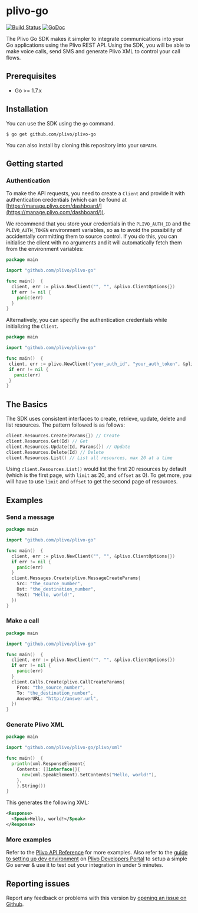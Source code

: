 # plivo-go

[![Build Status](https://travis-ci.org/plivo/plivo-go.svg?branch=master)](https://travis-ci.org/plivo/plivo-go)
[![GoDoc](https://godoc.org/github.com/plivo/plivo-go?status.svg)](https://godoc.org/github.com/plivo/plivo-go)

The Plivo Go SDK makes it simpler to integrate communications into your Go applications using the Plivo REST API. Using the SDK, you will be able to make voice calls, send SMS and generate Plivo XML to control your call flows.

## Prerequisites

- Go >= 1.7.x

## Installation

You can use the SDK using the `go` command.

    $ go get github.com/plivo/plivo-go

You can also install by cloning this repository into your `GOPATH`.

## Getting started

### Authentication
To make the API requests, you need to create a `Client` and provide it with authentication credentials (which can be found at [https://manage.plivo.com/dashboard/](https://manage.plivo.com/dashboard/)).

We recommend that you store your credentials in the `PLIVO_AUTH_ID` and the `PLIVO_AUTH_TOKEN` environment variables, so as to avoid the possibility of accidentally committing them to source control. If you do this, you can initialise the client with no arguments and it will automatically fetch them from the environment variables:

```go
package main

import "github.com/plivo/plivo-go"

func main()  {
  client, err := plivo.NewClient("", "", &plivo.ClientOptions{})
  if err != nil {
    panic(err)
  }
}
```
Alternatively, you can specifiy the authentication credentials while initializing the `Client`.

```go
package main

import "github.com/plivo/plivo-go"

func main()  {
 client, err := plivo.NewClient("your_auth_id", "your_auth_token", &plivo.ClientOptions{})
 if err != nil {
   panic(err)
 }
}
```

## The Basics
The SDK uses consistent interfaces to create, retrieve, update, delete and list resources. The pattern followed is as follows:

```go
client.Resources.Create(Params{}) // Create
client.Resources.Get(Id) // Get
client.Resources.Update(Id, Params{}) // Update
client.Resources.Delete(Id) // Delete
client.Resources.List() // List all resources, max 20 at a time
```

Using `client.Resources.List()` would list the first 20 resources by default (which is the first page, with `limit` as 20, and `offset` as 0). To get more, you will have to use `limit` and `offset` to get the second page of resources.

## Examples

### Send a message

```go
package main

import "github.com/plivo/plivo-go"

func main()  {
  client, err := plivo.NewClient("", "", &plivo.ClientOptions{})
  if err != nil {
    panic(err)
  }
  client.Messages.Create(plivo.MessageCreateParams{
    Src: "the_source_number",
    Dst: "the_destination_number",
    Text: "Hello, world!",
  })
}
```

### Make a call

```go
package main

import "github.com/plivo/plivo-go"

func main()  {
  client, err := plivo.NewClient("", "", &plivo.ClientOptions{})
  if err != nil {
    panic(err)
  }
  client.Calls.Create(plivo.CallCreateParams{
    From: "the_source_number",
    To: "the_destination_number",
    AnswerURL: "http://answer.url",
  })
}
```

### Generate Plivo XML

```go
package main

import "github.com/plivo/plivo-go/plivo/xml"

func main()  {
  println(xml.ResponseElement{
    Contents: []interface{}{
      new(xml.SpeakElement).SetContents("Hello, world!"),
    },
    }.String())
}
```

This generates the following XML:

```xml
<Response>
  <Speak>Hello, world!</Speak>
</Response>
```

### More examples
Refer to the [Plivo API Reference](https://api-reference.plivo.com/latest/go/introduction/overview) for more examples. Also refer to the [guide to setting up dev environment](https://developers.plivo.com/getting-started/setting-up-dev-environment/) on [Plivo Developers Portal](https://developers.plivo.com) to setup a simple Go server & use it to test out your integration in under 5 minutes.

## Reporting issues
Report any feedback or problems with this version by [opening an issue on Github](https://github.com/plivo/plivo-go/issues).
